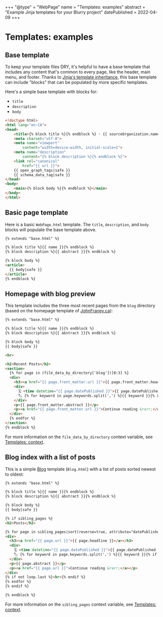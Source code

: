 +++
"@type" = "WebPage"
name = "Templates: examples"
abstract = "Example Jinja templates for your Blurry project"
datePublished = 2022-04-09
+++

# Templates: examples

## Base template

To keep your template files DRY, it's helpful to have a base template that includes any content that's common to every page, like the header, main menu, and footer.
Thanks to [Jinja's template inheritance](https://jinja.palletsprojects.com/en/3.1.x/templates/#template-inheritance), this base template can include "blocks" that can be populated by more specific templates.

Here's a simple base template with blocks for:

* `title`
* `description`
* `body`

```html
<!doctype html>
<html lang="en-CA">
<head>
    <title>{% block title %}{% endblock %} · {{ sourceOrganization.name }}</title>
    <meta charset="utf-8">
    <meta name="viewport"
        content="width=device-width, initial-scale=1">
    <meta name="description"
        content="{% block description %}{% endblock %}">
    <link rel="canonical"
        href="{{ url }}">
    {{ open_graph_tags|safe }}
    {{ schema_data_tag|safe }}
</head>
<body>
    <main>{% block body %}{% endblock %}</main>
</body>
</html>
```

## Basic page template

Here is a basic `WebPage.html` template.
The `title`, `description`, and `body` blocks will populate the base template above.

```html
{% extends "base.html" %}

{% block title %}{{ name }}{% endblock %}
{% block description %}{{ abstract }}{% endblock %}

{% block body %}
<article>
  {{ body|safe }}
</article>
{% endblock %}
```

## Homepage with blog preview

This template includes the three most recent pages from the `blog` directory (based on the homepage template of [JohnFraney.ca](https://johnfraney.ca/)):

```html
{% extends "base.html" %}

{% block title %}{{ name }}{% endblock %}
{% block description %}{{ abstract }}{% endblock %}

{% block body %}
{{ body|safe }}

<hr>

<h2>Recent Posts</h2>
<section>
  {% for page in (file_data_by_directory['blog'])[0:3] %}
  <div>
    <h3><a href="{{ page.front_matter.url }}">{{ page.front_matter.headline }}</a></h3>
    <div>
      🗓 <time datetime="{{ page.datePublished }}">{{ page.datePublished }}</time> ·
      🏷 {% for keyword in page.keywords.split(',') %}{{ keyword }}{% if not loop.last %}, {% endif %}{% endfor %}
    </div>
    <p>{{ page.front_matter.abstract }}</p>
    <p><a href="{{ page.front_matter.url }}">Continue reading &rarr;</a></p>
  </div>
  {% endfor %}
</section>
{% endblock %}
```

For more information on the `file_data_by_directory` context variable, see [Templates: context](./context.md).

## Blog index with a list of posts

This is a simple [Blog](https://schema.org/Blog) template (`Blog.html`) with a list of posts sorted newest to oldest:

```html
{% extends "base.html" %}

{% block title %}{{ name }}{% endblock %}
{% block description %}{{ abstract }}{% endblock %}

{% block body %}
{{ body|safe }}

{% if sibling_pages %}
<h2>Posts</h2>

{% for page in sibling_pages|sort(reverse=true, attribute="datePublished") %}
<div>
  <h3><a href="{{ page.url }}">{{ page.headline }}</a></h3>
  <div>
    🗓 <time datetime="{{ page.datePublished }}">{{ page.datePublished }}</time> ·
    🏷 {% for keyword in page.keywords.split(',') %}{{ keyword }}{% if not loop.last %}, {% endif %}{% endfor %}
  </div>
  <p>{{ page.abstract }}</p>
  <p><a href="{{ page.url }}">Continue reading &rarr;</a></p>
</div>
{% if not loop.last %}<hr>{% endif %}
{% endfor %}
{% endif %}

{% endblock %}
```

For more information on the `sibling_pages` context variable, see [Templates: context](./context.md).
